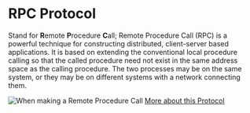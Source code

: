 # RPC Protocol
Stand for **R**emote **P**rocedure **C**all; Remote Procedure Call (RPC) is a powerful technique for constructing distributed, client-server based applications. It is based on extending the conventional local procedure calling so that the called procedure need not exist in the same address space as the calling procedure. The two processes may be on the same system, or they may be on different systems with a network connecting them. 

![When making a Remote Procedure Call](https://media.geeksforgeeks.org/wp-content/uploads/operating-system-remote-procedure-call-1.png)
[More about this Protocol](https://www.geeksforgeeks.org/remote-procedure-call-rpc-in-operating-system/)

